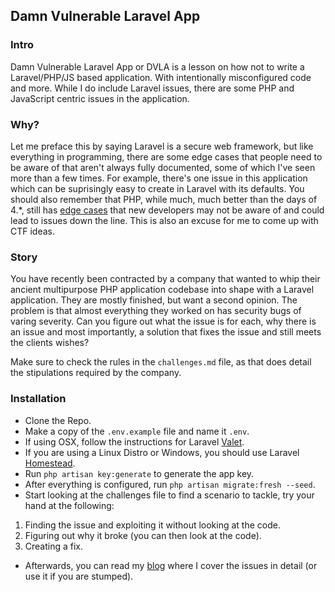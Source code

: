 ## Damn Vulnerable Laravel App

### Intro
Damn Vulnerable Laravel App or DVLA is a lesson on how not to write a Laravel/PHP/JS based application. With intentionally misconfigured code and more. While I do include Laravel issues, there are some PHP and JavaScript centric issues in the application.

### Why?
Let me preface this by saying Laravel is a secure web framework, but like everything in programming, there are some edge cases that people need to be aware of that aren't always fully documented, some of which I've seen more than a few times. For example, there's one issue in this application which can be suprisingly easy to create in Laravel with its defaults. You should also remember that PHP, while much, much better than the days of 4.*, still has [edge cases](https://www.php.net/manual/en/language.types.type-juggling.php) that new developers may not be aware of and could lead to issues down the line. This is also an excuse for me to come up with CTF ideas.

### Story
You have recently been contracted by a company that wanted to whip their ancient multipurpose PHP application codebase into shape with a Laravel application. They are mostly finished, but want a second opinion. The problem is that almost everything they worked on has security bugs of varing severity. Can you figure out what the issue is for each, why there is an issue and most importantly, a solution that fixes the issue and still meets the clients wishes?

Make sure to check the rules in the `challenges.md` file, as that does detail the stipulations required by the company.

### Installation
- Clone the Repo.
- Make a copy of the `.env.example` file and name it `.env`.
- If using OSX, follow the instructions for Laravel [Valet](https://laravel.com/docs/8.x/valet).
- If you are using a Linux Distro or Windows, you should use Laravel [Homestead](https://laravel.com/docs/8.x/homestead).
- Run `php artisan key:generate` to generate the app key.
- After everything is configured, run `php artisan migrate:fresh --seed`.
- Start looking at the challenges file to find a scenario to tackle, try your hand at the following: 
1. Finding the issue and exploiting it without looking at the code.
2. Figuring out why it broke (you can then look at the code).
3. Creating a fix. 
- Afterwards, you can read my [blog](https://dpopkin.github.io/) where I cover the issues in detail (or use it if you are stumped).

